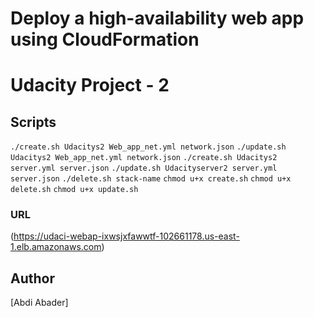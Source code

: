 # Deploy a high-availability web app using CloudFormation
# Udacity Project - 2 

## **Scripts**
 `./create.sh Udacitys2 Web_app_net.yml network.json`
 `./update.sh Udacitys2 Web_app_net.yml network.json`
 `./create.sh Udacitys2 server.yml server.json`
 `./update.sh Udacityserver2 server.yml server.json`
 `./delete.sh stack-name`
 `chmod u+x create.sh`
 `chmod u+x delete.sh`
 `chmod u+x update.sh`
 ### **URL**
 
 (https://udaci-webap-ixwsjxfawwtf-102661178.us-east-1.elb.amazonaws.com)

 ## Author
[Abdi Abader]
